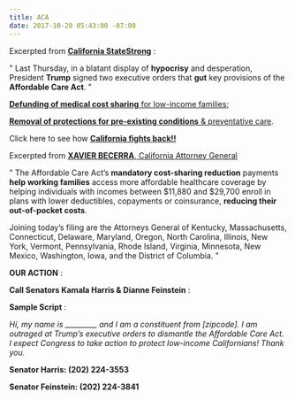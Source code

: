 ```yaml
---
title: ACA
date: 2017-10-20 05:43:00 -07:00
---
```


Excerpted from [**California StateStrong**](http://www.indivisiblesf.org/statelocaltracker.html) :

"  Last Thursday, in a blatant display of **hypocrisy** and desperation, President **Trump** signed two executive orders that **gut** key provisions of the **Affordable Care Act**.  "

[**Defunding of medical cost sharing** for low-income families](https://www.theguardian.com/us-news/2017/oct/13/trump-scraps-healthcare-subsidies-obamacare?utm_source=CA+StateStrong+Newsletter&utm_campaign=21c8683cc3-EMAIL_CAMPAIGN_2017_10_19&utm_medium=email&utm_term=0_19c82792ca-21c8683cc3-65761711);

[**Removal of protections for pre-existing conditions** & preventative care](http://www.politico.com/story/2017/10/12/trump-obamacare-executive-congress-243696?utm_source=CA+StateStrong+Newsletter&utm_campaign=21c8683cc3-EMAIL_CAMPAIGN_2017_10_19&utm_medium=email&utm_term=0_19c82792ca-21c8683cc3-65761711).

Click here to see how [**California fights back!!**](https://oag.ca.gov/news/press-releases/attorney-general-becerra-file-lawsuit-today-defend-americans-health-care-against?utm_source=CA+StateStrong+Newsletter&utm_campaign=21c8683cc3-EMAIL_CAMPAIGN_2017_10_19&utm_medium=email&utm_term=0_19c82792ca-21c8683cc3-65761711)

Excerpted from [**XAVIER BECERRA**, California Attorney General](https://oag.ca.gov/news/press-releases/attorney-general-becerra-file-lawsuit-today-defend-americans-health-care-against?utm_source=CA+StateStrong+Newsletter&utm_campaign=21c8683cc3-EMAIL_CAMPAIGN_2017_10_19&utm_medium=email&utm_term=0_19c82792ca-21c8683cc3-65761711)

"  The Affordable Care Act’s **mandatory cost-sharing reduction** payments **help working families** access more affordable healthcare coverage by helping individuals with incomes between $11,880 and $29,700 enroll in plans with lower deductibles, copayments or coinsurance, **reducing their out-of-pocket costs**.

Joining today’s filing are the Attorneys General of Kentucky, Massachusetts, Connecticut, Delaware, Maryland, Oregon, North Carolina, Illinois, New York, Vermont, Pennsylvania, Rhode Island, Virginia, Minnesota, New Mexico, Washington, Iowa, and the District of Columbia.  "

**OUR ACTION** :

**Call Senators Kamala Harris & Dianne Feinstein** :

**Sample Script** :

*Hi, my name is _________ and I am a constituent from [zipcode].  I am outraged at Trump’s executive orders to dismantle the Affordable Care Act.  I expect Congress to take action to protect low-income Californians!  Thank you.*

**Senator Harris: (202) 224-3553**

**Senator Feinstein: (202) 224-3841**





